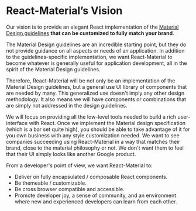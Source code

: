 # React-Material’s Vision

Our vision is to provide an elegant React implementation of the [Material Design guidelines](https://material.io/guidelines/) **that can be customized to fully match your brand**.

The Material Design guidelines are an incredible starting point, but they do not provide guidance on all aspects or needs of an application. In addition to the guidelines-specific implementation, we want React-Material to become whatever is generally useful for application development, all in the spirit of the Material Design guidelines.

Therefore, React-Material will be not only be an implementation of the Material Design guidelines, but a general use UI library of components that are needed by many. This generalized use doesn't imply any other design methodology. It also means we will have components or combinations that are simply not addressed in the design guidelines.

We will focus on providing all the low-level tools needed to build a rich user-interface with React. Once we implement the Material design specification (which is a bar set quite high), you should be able to take advantage of it for you own business with any style customization needed. We want to see companies succeeding using React-Material in a way that matches their brand, close to the material philosophy or not. We don't want them to feel that their UI simply looks like another Google product.

From a developer's point of view, we want React-Material to:
- Deliver on fully encapsulated / composable React components.
- Be themeable / customizable.
- Be cross browser compatible and accessible.
- Promote developer joy, a sense of community, and an environment where new and experienced developers can learn from each other.
